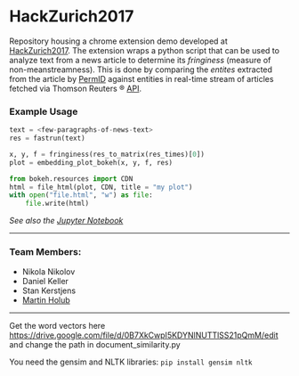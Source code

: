 # HackZurich2017

Repository housing a chrome extension demo developed at [HackZurich2017](www.hackzurich.com). The extension wraps a python script that can be used to analyze text from a news article to determine its _fringiness_ (measure of non-meanstreamness). This is done by comparing the _entites_ extracted from the article by [PermID](https://permid.org/) against entities in real-time stream of articles fetched via Thomson Reuters &reg; [API](https://developers.thomsonreuters.com/all/api-families). 

### Example Usage
```python
text = <few-paragraphs-of-news-text>
res = fastrun(text)

x, y, f = fringiness(res_to_matrix(res_times)[0])
plot = embedding_plot_bokeh(x, y, f, res)

from bokeh.resources import CDN
html = file_html(plot, CDN, title = "my plot")
with open("file.html", "w") as file:
    file.write(html)
```
_See also the [Jupyter Notebook](https://github.com/martinholub/HackZurich2017/blob/master/Hackzurich.ipynb)_ 

-----
### Team Members:
- Nikola Nikolov
- Daniel Keller
- Stan Kerstjens
- [Martin Holub](mailto:martin-holub@outlook.com)

------

Get the word vectors here https://drive.google.com/file/d/0B7XkCwpI5KDYNlNUTTlSS21pQmM/edit and change the path in document_similarity.py 


You need the gensim and NLTK libraries: `pip install gensim nltk`
